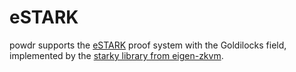 # eSTARK

powdr supports the [eSTARK](https://eprint.iacr.org/2023/474) proof system with the Goldilocks field,
implemented by the [starky library from eigen-zkvm](https://github.com/0xEigenLabs/eigen-zkvm/).